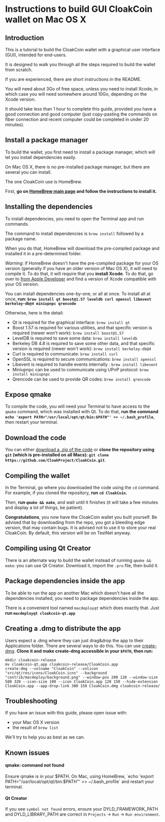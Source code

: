 # Instructions to build GUI CloakCoin wallet on Mac OS X

## Introduction

This is a tutorial to build the CloakCoin wallet with a graphical user interface (GUI), intended for end-users.

It is designed to walk you through all the steps required to build the wallet from scratch.

If you are experienced, there are short instructions in the README.

You will need about 3Go of free space, unless you need to install Xcode, in which case you will need somewhere around 10Go, depending on the Xcode version.

It should take less than 1 hour to complete this guide, provided you have a good connection and good computer (just copy-pasting the commands on fiber connection and recent computer could be completed in under 20 minutes).


## Install a package manager

To build the wallet, you first need to install a package manager, which will let you install dependencies easily.

On Mac OS X, there is no pre-installed package manager, but there are several you can install.

The one CloakCoin use is HomeBrew. 

First, **go on [HomeBrew main page](https://brew.sh/) and follow the instructions to install it.**


## Installing the dependencies

To install dependencies, you need to open the Terminal app and run commands.

The command to install dependencies is `brew install` followed by a package name.

When you do that, HomeBrew will download the pre-compiled package and installed it in a pre-determined folder.

*Warning*: if HomeBrew doesn't have the pre-compiled package for your OS version (generally if you have an older version of Mac OS X), it will need to compile it. To do that, it will require that you **install Xcode**. To do that, go over to  [from Apple Developer](http://developer.apple.com/download/more/) and find a version of Xcode compatible with your OS version.

You can install dependencies one-by-one, or all at once.
To install all at once, **run: `brew install qt boost@1.57 leveldb curl openssl libevent berkeley-db@4 miniupnpc qrencode`**

Otherwise, here is the detail:
* Qt is required for the graphical interface: `brew install qt`
* Boost 1.57 is required for various utilities, and that specific version is required (newer won't work): `brew install boost@1.57`
* LevelDB is required to save some data: `brew install leveldb`
* Berkeley DB 4.8 is required to save some other data, and that specific version is required (newer won't work): `brew install berkeley-db@4`
* Curl is required to communicate: `brew install curl`
* OpenSSL is required to secure communications: `brew install openssl`
* Libevent is required to handle events internally : `brew install libevent`
* Miniupnpc can be used to communicate using UPnP protocol: `brew install miniupnpc`
* Qrencode can be used to provide QR codes: `brew install qrencode`


## Expose qmake

To compile the code, you will need your Terminal to have access to the `qmake` command, which was installed with Qt.
To do that, **run the command `echo 'export PATH="/usr/local/opt/qt/bin:$PATH"' >> ~/.bash_profile`**, then restart your terminal.

## Download the code

You can either [download a .zip of the code](https://github.com/CloakProject/CloakCoin/archive/master.zip) or **clone the repository using `git` (which is pre-installed on all Macs): `git clone https://github.com/CloakProject/CloakCoin.git`**.

## Compiling the wallet

In the Terminal, go where you downloaded the code using the `cd` command. For example, if you cloned the repository, **run `cd CloakCoin`.**

Then, **run `qmake && make`**, and wait until it finishes (it will take a few minutes and display a lot of things, be patient).

**Congratulations**, you now have the CloakCoin wallet you built yourself. Be advised that by downloading from the repo, you got a bleeding edge version, that may contain bugs.
It is advised not to use it to store your real CloakCoin. By default, this version will be on TestNet anyway.

## Compiling using Qt Creator

There is an alternate way to build the wallet instead of running `qmake && make`: you can use Qt Creator. Download it, import the `.pro` file, then build it.

## Package dependencies inside the app

To be able to run the app on another Mac which doesn't have all the dependencies installed, you need to package dependencies inside the app.

There is a convenient tool named `macdeployqt` which does exactly that. Just **run `macdeployqt cloakcoin-qt.app`** 

## Creating a .dmg to distribute the app

Users expect a .dmg where they can just drag&drop the app to their Applications folder. There are several ways to do this.
You can use [create-dmg](https://github.com/andreyvit/create-dmg). **Clone it and make create-dmg accessible in your `$PATH`, then run:**
```
mkdir cloakcoin-release
mv cloakcoin-qt.app cloakcoin-release/CloakCoin.app
create-dmg --volname "CloakCoin" --volicon "src/qt/res/icons/CloakCoin.icns" --background "contrib/macdeploy/background.png" --window-pos 200 120 --window-size 500 320 --icon-size 100 --icon CloakCoin.app 120 150 --hide-extension CloakCoin.app --app-drop-link 380 150 CloakCoin.dmg cloakcoin-release/ 
```

## Troubleshooting

If you have an issue with this guide, please open issue with:
* your Mac OS X version
* the result of `brew list`

We'll try to help you as best as we can.

## Known issues

#### qmake: command not found

Ensure qmake is in your $PATH. On Mac, using HomeBrew, `echo 'export PATH="/usr/local/opt/qt/bin:$PATH"' >> ~/.bash_profile` and restart your terminal.

#### Qt Creator

If you see `symbol not found` errors, ensure your DYLD_FRAMEWORK_PATH and DYLD_LIBRARY_PATH are correct in `Projects` -> `Run` -> `Run environment`. 

